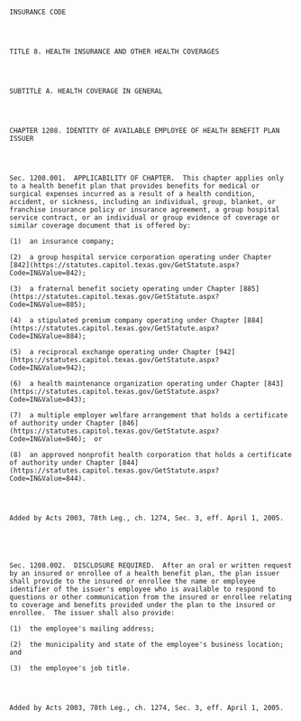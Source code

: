 ﻿
    
    
    	
    					
    
    
    INSURANCE CODE
    
      
    
    
    TITLE 8. HEALTH INSURANCE AND OTHER HEALTH COVERAGES
    
      
    
    
    SUBTITLE A. HEALTH COVERAGE IN GENERAL
    
      
    
    
    CHAPTER 1208. IDENTITY OF AVAILABLE EMPLOYEE OF HEALTH BENEFIT PLAN ISSUER
    
      
    
    
    Sec. 1208.001.  APPLICABILITY OF CHAPTER.  This chapter applies only to a health benefit plan that provides benefits for medical or surgical expenses incurred as a result of a health condition, accident, or sickness, including an individual, group, blanket, or franchise insurance policy or insurance agreement, a group hospital service contract, or an individual or group evidence of coverage or similar coverage document that is offered by:
    
    (1)  an insurance company;
    
    (2)  a group hospital service corporation operating under Chapter [842](https://statutes.capitol.texas.gov/GetStatute.aspx?Code=IN&Value=842);
    
    (3)  a fraternal benefit society operating under Chapter [885](https://statutes.capitol.texas.gov/GetStatute.aspx?Code=IN&Value=885);
    
    (4)  a stipulated premium company operating under Chapter [884](https://statutes.capitol.texas.gov/GetStatute.aspx?Code=IN&Value=884);
    
    (5)  a reciprocal exchange operating under Chapter [942](https://statutes.capitol.texas.gov/GetStatute.aspx?Code=IN&Value=942);
    
    (6)  a health maintenance organization operating under Chapter [843](https://statutes.capitol.texas.gov/GetStatute.aspx?Code=IN&Value=843);
    
    (7)  a multiple employer welfare arrangement that holds a certificate of authority under Chapter [846](https://statutes.capitol.texas.gov/GetStatute.aspx?Code=IN&Value=846);  or
    
    (8)  an approved nonprofit health corporation that holds a certificate of authority under Chapter [844](https://statutes.capitol.texas.gov/GetStatute.aspx?Code=IN&Value=844).
    
    
    
    
    Added by Acts 2003, 78th Leg., ch. 1274, Sec. 3, eff. April 1, 2005.
    
    
    
    
    
    Sec. 1208.002.  DISCLOSURE REQUIRED.  After an oral or written request by an insured or enrollee of a health benefit plan, the plan issuer shall provide to the insured or enrollee the name or employee identifier of the issuer's employee who is available to respond to questions or other communication from the insured or enrollee relating to coverage and benefits provided under the plan to the insured or enrollee.  The issuer shall also provide:
    
    (1)  the employee's mailing address;
    
    (2)  the municipality and state of the employee's business location;  and
    
    (3)  the employee's job title.
    
    
    
    
    Added by Acts 2003, 78th Leg., ch. 1274, Sec. 3, eff. April 1, 2005.
    
    
    
    
    				
